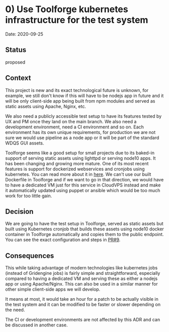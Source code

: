 # 0) Use Toolforge kubernetes infrastructure for the test system

Date: 2020-09-25

## Status

proposed

## Context

This project is new and its exact technological future is unknown, for example, we still don't know if this will have to be nodejs app in future and it will be only client-side app being built from npm modules and served as static assets using Apache, Nginx, etc.

We also need a publicly accessible test setup to have its features tested by UX and PM once they land on the main branch. We also need a development environment, need a CI environment and so on. Each environment has its own unique requirements, for production we are not sure we would use pipeline as a node app or it will be part of the standard WDQS GUI assets.

Toolforge seems like a good setup for small projects due to its baked-in support of serving static assets using lighttpd or serving node10 apps. It has been changing and growing more mature. One of its most recent features is support for dockerized webservices and cronjobs using kubernetes. You can read more about it in [here](https://wikitech.wikimedia.org/wiki/Help:Toolforge/Kubernetes). We can't use our built Dockerfile in Toolforge and if we want to go in that direction, we would have to have a dedicated VM just for this service in CloudVPS instead and make it automatically updated using puppet or ansible which would be too much work for too little gain.


## Decision

We are going to have the test setup in Toolforge, served as static assets but built using Kubernetes cronjob that builds these assets using node10 docker container in Toolforge automatically and copies them to the public endpoint. You can see the exact configuration and steps in [PR#9](https://github.com/wmde/query-builder/pull/9).

## Consequences

This while taking advantage of modern technologies like kubernetes jobs (instead of Gridengine jobs) is fairly simple and straightforward, especially compared to having a dedicated VM and serving these as either a nodejs app or using Apache/Nginx. This can also be used in a similar manner for other simple client-side apps we will develop.

It means at most, it would take an hour for a patch to be actually visible in the test system and it can be modified to be faster or slower depending on the need.

The CI or development environments are not affected by this ADR and can be discussed in another case.